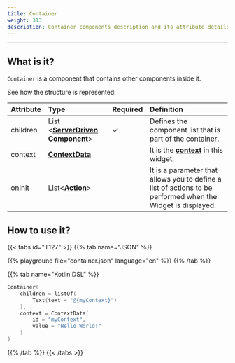 ```yaml
---
title: Container
weight: 313
description: Container components description and its attribute details
---
```


---

## What is it? 

`Container` is a component that contains other components inside it. 

See how the structure is represented:

| **Attribute** | **Type**  | Required | **Definition** |
| :--- | :--- | :--- | :--- |
| children | List &lt;[**ServerDriven Component**](/docs/api/widget)&gt; |    ✓ | Defines the component list that is part of the container.  |
| context | [**ContextData**](/docs/api/context) |  | It is the [**context**](/docs/api/context) in this widget.  |
| onInit | List&lt;[**Action**](/docs/api/actions)&gt; |  | It is a parameter that allows you to define a list of actions to be performed when the Widget is displayed.  |

## How to use it? 

{{< tabs id="T127" >}}
{{% tab name="JSON" %}}
<!-- json-playground:container.json
{
    "_beagleComponent_": "beagle:container",
    "children": [
        {
          "_beagleComponent_": "beagle:text",
          "text": "@{myContext}"
        }
    ],
    "context": {
        "id": "myContext",
        "value": "Hello world!" 
    }
}
-->
{{% playground file="container.json" language="en" %}}
{{% /tab %}}

{{% tab name="Kotlin DSL" %}}
```kotlin
Container(
    children = listOf(
        Text(text = "@{myContext}")
    ),
    context = ContextData(
        id = "myContext",
        value = "Hello World!"
    )
)
```
{{% /tab %}}
{{< /tabs >}}

